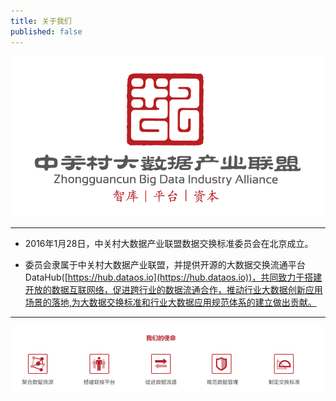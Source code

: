 ```yaml
---
title: 关于我们
published: false
---
```


 
 
 ![](logo-02.png) 

----------------------------------------------------------------------------------------------------------------------

- 2016年1月28日，中关村大数据产业联盟数据交换标准委员会在北京成立。

- 委员会隶属于中关村大数据产业联盟，并提供开源的大数据交换流通平台DataHub([https://hub.dataos.io](https://hub.dataos.io))，共同致力于搭建开放的数据互联网络，促进跨行业的数据流通合作，推动行业大数据创新应用场景的落地,为大数据交换标准和行业大数据应用规范体系的建立做出贡献。
   
----------------------------------------------------------------------------------------------------------------------
![](mission.png) 

